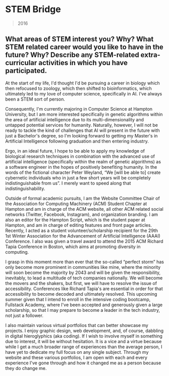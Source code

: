 # STEM Bridge

> 2016

## What areas of STEM interest you? Why? What STEM related career would you like to have in the future? Why? Describe any STEM-related extra-curricular activities in which you have participated.

At the start of my life, I'd thought I'd be pursuing a career in biology which then refocused to zoology, which then shifted to bioinformatics, which ultimately led to my love of computer science, specifically in AI. I've always been a STEM sort of person.

Consequently, I'm currently majoring in Computer Science at Hampton University, but I am more interested specifically in genetic algorithms within the area of artificial intelligence due to its multi-dimensionality and untapped potential services for humanity.
Naturally, however, I will not be ready to tackle the kind of challenges that AI will present in the future with just a Bachelor's degree, so I'm looking forward to getting my Master's in Artificial Intelligence following graduation and then entering industry.

Ergo, in an ideal future, I hope to be able to apply my knowledge of biological research techniques in combination with the advanced use of artificial intelligence (specifically within the realm of genetic algorithms) as a software engineer in the hopes of positively benefiting humanity. In the words of the fictional character Peter Weyland, “We [will be able to] create cybernetic individuals who in just a few short years will be completely indistinguishable from us”. I merely want to speed along that indistinguishability.

Outside of formal academic pursuits, I am the Website Committee Chair of the Association for Computing Machinery (ACM) Student Chapter at Hampton and am in charge of the ACM website, all other ACM related social networks (Twitter, Facebook, Instagram), and organization branding. I am also an editor for the Hampton Script, which is the student paper at Hampton, and am in charge of editing features and front page articles. Recently, I acted as a student volunteer/scholarship recipient for the 29th 1st Winter Association for the Advancement of Artificial Intelligence (AAAI) Conference. I also was given a travel award to attend the 2015 ACM Richard Tapia Conference in Boston, which aims at promoting diversity in computing.

I grasp in this moment more than ever that the so-called “perfect storm” has only become more prominent in communities like mine, where the minority will soon become the majority by 2043 and will be given the responsibility, inevitably, to lead a multitude of tech companies nationally. We will become the movers and the shakers, but first, we will have to resolve the issue of accessibility. Conferences like Richard Tapia's are essential in order for that accessibility to become decoded and ultimately resolved. This upcoming summer given that I intend to enroll in the intensive coding bootcamp, Fullstack Academy, where I've been accepted and generously given a large scholarship, so that I may prepare to become a leader in the tech industry, not just a follower.

I also maintain various virtual portfolios that can better showcase my projects. I enjoy graphic design, web development, and, of course, dabbling in digital hieroglyphics (aka coding). If I wish to involve myself in something due to interest, it will be without hesitation. It is a vice and a virtue because while I get a much broader range of experiences than the average person, I have yet to dedicate my full focus on any single subject. Through my website and these various portfolios, I am open with each and every experience I've gone through and how it changed me as a person because they do change me.
